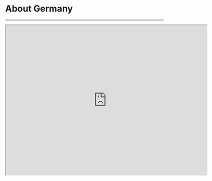 <h1>About Germany</h1>
<hr>

<iframe src="https://www.google.com/maps/d/embed?mid=1aiuhXbOG6-oF2fJNSWchCdQk3vs" width="640" height="480"></iframe>


